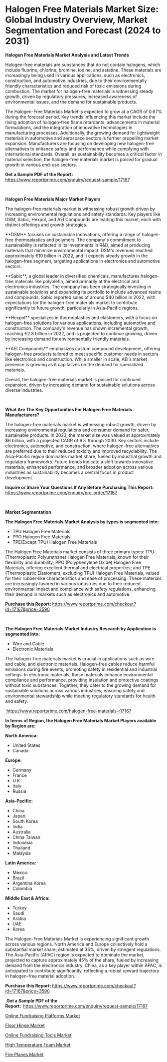 <p><h1>Halogen Free Materials Market Size: Global Industry Overview, Market Segmentation and Forecast (2024 to 2031)</h1></p><p><strong>Halogen Free Materials Market Analysis and Latest Trends</strong></p>
<p><p>Halogen-free materials are substances that do not contain halogens, which include fluorine, chlorine, bromine, iodine, and astatine. These materials are increasingly being used in various applications, such as electronics, construction, and automotive industries, due to their environmentally friendly characteristics and reduced risk of toxic emissions during combustion. The market for halogen-free materials is witnessing steady growth, driven by regulatory pressures, increased awareness of environmental issues, and the demand for sustainable products.</p><p>The Halogen-Free Materials Market is expected to grow at a CAGR of 0.67% during the forecast period. Key trends influencing this market include the rising adoption of halogen-free flame retardants, advancements in material formulations, and the integration of innovative technologies in manufacturing processes. Additionally, the growing demand for lightweight materials in automotive and aerospace sectors is further propelling market expansion. Manufacturers are focusing on developing new halogen-free alternatives to enhance safety and performance while complying with international standards. Overall, as sustainability becomes a critical factor in material selection, the halogen-free materials market is poised for gradual growth in various end-use sectors.</p></p>
<p><strong>Get a Sample PDF of the Report:&nbsp;</strong> <a href="https://www.reportprime.com/enquiry/request-sample/17167?utm_campaign=1113&utm_medium=2&utm_source=Github&utm_content=ia&utm_term=24112024&utm_id=halogen-free-materials">https://www.reportprime.com/enquiry/request-sample/17167</a></p>
<p>&nbsp;</p>
<p><strong>Halogen Free Materials Major Market Players</strong></p>
<p><p>The halogen-free materials market is witnessing robust growth driven by increasing environmental regulations and safety standards. Key players like DSM, Sabic, Hexpol, and AEI Compounds are leading this market, each with distinct offerings and growth strategies.</p><p>**DSM** focuses on sustainable innovations, offering a range of halogen-free thermoplastics and polymers. The company's commitment to sustainability is reflected in its investments in R&D, aimed at producing materials that minimize environmental impact. DSM's revenues reached approximately €10 billion in 2022, and it expects steady growth in the halogen-free segment, targeting applications in electronics and automotive sectors.</p><p>**Sabic**, a global leader in diversified chemicals, manufactures halogen-free materials like polyolefin, aimed primarily at the electrical and electronics industries. The company has been strategically investing in sustainable solutions and expanding its portfolio to include advanced resins and compounds. Sabic reported sales of around $40 billion in 2022, with expectations for the halogen-free materials market to contribute significantly to future growth, particularly in Asia-Pacific regions.</p><p>**Hexpol** specializes in thermoplastics and elastomers, with a focus on halogen-free solutions for various applications, including automotive and construction. The company's revenue has shown incremental growth, reaching €2.8 billion in 2022, and is projected to continue growing, driven by increasing demand for environmentally friendly materials.</p><p>**AEI Compounds** emphasizes custom compound development, offering halogen-free products tailored to meet specific customer needs in sectors like electronics and construction. While smaller in scale, AEI’s market presence is growing as it capitalizes on the demand for specialized materials.</p><p>Overall, the halogen-free materials market is poised for continued expansion, driven by increasing demand for sustainable solutions across diverse industries.</p></p>
<p>&nbsp;</p>
<p><strong>What Are The Key Opportunities For Halogen Free Materials Manufacturers?</strong></p>
<p><p>The halogen-free materials market is witnessing robust growth, driven by increasing environmental regulations and consumer demand for safer, sustainable products. In 2023, the market size was valued at approximately $6 billion, with a projected CAGR of 6% through 2030. Key sectors include electronics, automotive, and construction, where halogen-free alternatives are preferred due to their reduced toxicity and improved recyclability. The Asia-Pacific region dominates market share, fueled by industrial growth and regulatory frameworks. Future trends indicate a shift towards innovative materials, enhanced performance, and broader adoption across various industries as sustainability becomes a central focus in product development.</p></p>
<p><strong>Inquire or Share Your Questions If Any Before Purchasing This Report:</strong> <a href="https://www.reportprime.com/enquiry/pre-order/17167?utm_campaign=1113&utm_medium=2&utm_source=Github&utm_content=ia&utm_term=24112024&utm_id=halogen-free-materials">https://www.reportprime.com/enquiry/pre-order/17167</a></p>
<p>&nbsp;</p>
<p><strong>Market Segmentation</strong></p>
<p><strong>The Halogen Free Materials Market Analysis by types is segmented into:</strong></p>
<p><ul><li>TPU Halogen Free Materials</li><li>PPO Halogen Free Materials</li><li>TPE(Except TPU) Halogen Free Materials</li></ul></p>
<p><p>The Halogen Free Materials market consists of three primary types: TPU (Thermoplastic Polyurethane) Halogen Free Materials, known for their flexibility and durability; PPO (Polyphenylene Oxide) Halogen Free Materials, offering excellent thermal and electrical properties; and TPE (Thermoplastic Elastomers, excluding TPU) Halogen Free Materials, valued for their rubber-like characteristics and ease of processing. These materials are increasingly favored in various industries due to their reduced environmental impact and compliance with safety regulations, enhancing their demand in markets such as electronics and automotive.</p></p>
<p><strong>Purchase this Report:&nbsp;</strong><a href="https://www.reportprime.com/checkout?id=17167&price=3590&utm_campaign=1113&utm_medium=2&utm_source=Github&utm_content=ia&utm_term=24112024&utm_id=halogen-free-materials">https://www.reportprime.com/checkout?id=17167&price=3590</a></p>
<p>&nbsp;</p>
<p><strong>The Halogen Free Materials Market Industry Research by Application is segmented into:</strong></p>
<p><ul><li>Wire and Cable</li><li>Electronic Materials</li></ul></p>
<p><p>The halogen-free materials market is crucial in applications such as wire and cable, and electronic materials. Halogen-free cables reduce harmful emissions during fire events, promoting safety in residential and industrial settings. In electronic materials, these materials enhance environmental compliance and performance, providing insulation and protective coatings without toxic substances. Together, they cater to the growing demand for sustainable solutions across various industries, ensuring safety and environmental stewardship while meeting regulatory standards for health and safety.</p></p>
<p><a href="https://www.reportprime.com/halogen-free-materials-r17167?utm_campaign=1113&utm_medium=2&utm_source=Github&utm_content=ia&utm_term=24112024&utm_id=halogen-free-materials">&nbsp;https://www.reportprime.com/halogen-free-materials-r17167</a></p>
<p><strong>In terms of Region, the Halogen Free Materials Market Players available by Region are:</strong></p>
<p>
    <p> <strong> North America: </strong>
        <ul>
            <li>United States</li>
            <li>Canada</li>
        </ul>
        </p> 
    <p> <strong> Europe: </strong>
        <ul>
            <li>Germany</li>
            <li>France</li>
            <li>U.K.</li>
            <li>Italy</li>
            <li>Russia</li>
        </ul>
        </p> 
    <p> <strong> Asia-Pacific: </strong>
        <ul>
            <li>China</li>
            <li>Japan</li>
            <li>South Korea</li>
            <li>India</li>
            <li>Australia</li>
            <li>China Taiwan</li>
            <li>Indonesia</li>
            <li>Thailand</li>
            <li>Malaysia</li>
        </ul>
        </p> 
    <p> <strong> Latin America: </strong>
        <ul>
            <li>Mexico</li>
            <li>Brazil</li>
            <li>Argentina Korea</li>
            <li>Colombia</li>
        </ul>
        </p> 
    <p> <strong> Middle East & Africa: </strong>
        <ul>
            <li>Turkey</li>
            <li>Saudi</li>
            <li>Arabia</li>
            <li>UAE</li>
            <li>Korea</li>
        </ul>
    </p>
    </p>
<p><p>The Halogen-Free Materials Market is experiencing significant growth across various regions. North America and Europe collectively hold a substantial market share, estimated at 35%, driven by stringent regulations. The Asia-Pacific (APAC) region is expected to dominate the market, projected to capture approximately 45% of the share, fueled by increasing demand from the electronics industry. China, as a key player within APAC, is anticipated to contribute significantly, reflecting a robust upward trajectory in halogen-free material adoption.</p></p>
<p><strong>Purchase this Report: </strong><a href="https://www.reportprime.com/checkout?id=17167&price=3590&utm_campaign=1113&utm_medium=2&utm_source=Github&utm_content=ia&utm_term=24112024&utm_id=halogen-free-materials">https://www.reportprime.com/checkout?id=17167&price=3590</a></p>
<p>&nbsp;<strong>Get a Sample PDF of the Report:&nbsp;&nbsp;</strong><a href="https://www.reportprime.com/enquiry/request-sample/17167?utm_campaign=1113&utm_medium=2&utm_source=Github&utm_content=ia&utm_term=24112024&utm_id=halogen-free-materials">https://www.reportprime.com/enquiry/request-sample/17167</a></p>
<p><strong></strong></p>
<p><p><a href="https://issuu.com/reportprime-2/docs/online-fundraising-platforms-market_c8c96e0fe0cae4?utm_campaign=1113&utm_medium=2&utm_source=Github&utm_content=ia&utm_term=24112024&utm_id=halogen-free-materials">Online Fundraising Platforms Market</a></p><p><a href="https://github.com/GenaGaines34/Market-Research-Report-List-1/blob/main/floor-hinge-market.md?utm_campaign=1113&utm_medium=2&utm_source=Github&utm_content=ia&utm_term=24112024&utm_id=halogen-free-materials">Floor Hinge Market</a></p><p><a href="https://issuu.com/reportprime-2/docs/online-fundraising-tools-market-siz_bcd89c9b27d1c0?utm_campaign=1113&utm_medium=2&utm_source=Github&utm_content=ia&utm_term=24112024&utm_id=halogen-free-materials">Online Fundraising Tools Market</a></p><p><a href="https://www.linkedin.com/pulse/high-temperature-foam-market-size-share-analysis-growth-smq4c?utm_campaign=1113&utm_medium=2&utm_source=Github&utm_content=ia&utm_term=24112024&utm_id=halogen-free-materials">High Temperature Foam Market</a></p><p><a href="https://www.linkedin.com/pulse/strategic-overview-fire-planes-market-industry-tactics-12-cagr-wkrqc?utm_campaign=1113&utm_medium=2&utm_source=Github&utm_content=ia&utm_term=24112024&utm_id=halogen-free-materials">Fire Planes Market</a></p></p>